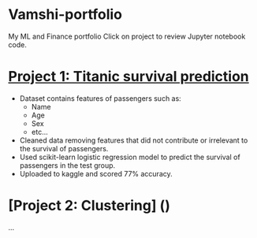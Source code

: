 # Vamshi-portfolio

My ML and Finance portfolio
Click on project to review Jupyter notebook code.

# [Project 1: Titanic survival prediction](https://github.com/vamshikodipaka7/Vamshi-portfolio/blob/main/Titanic3.ipynb)

* Dataset contains features of passengers such as:
  * Name
  * Age
  * Sex
  * etc...
* Cleaned data removing features that did not contribute or irrelevant to the survival of passengers.
* Used scikit-learn logistic regression model to predict the survival of passengers in the test group.
* Uploaded to kaggle and scored 77% accuracy.

# [Project 2: Clustering] ()

...
